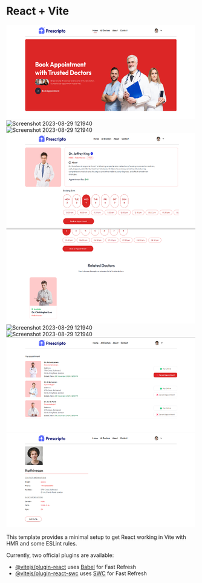 # React + Vite


<img src="./src/assets/page1.png" alt="Screenshot 2023-08-29 121940" width="500" height="250"></br>
<img src="./src/assets/page2.png" alt="Screenshot 2023-08-29 121940" width="500" height="250"></br>
<img src="./src/assets/page3.png" alt="Screenshot 2023-08-29 121940" width="500" height="250"></br>
<img src="./src/assets/page4.png" alt="Screenshot 2023-08-29 121940" width="500" height="250"></br>
<img src="./src/assets/page5.png" alt="Screenshot 2023-08-29 121940" width="500" height="250"></br>
<img src="./src/assets/page6.png" alt="Screenshot 2023-08-29 121940" width="500" height="250"></br>
<img src="./src/assets/page7.png" alt="Screenshot 2023-08-29 121940" width="500" height="250"></br>
<img src="./src/assets/page8.png" alt="Screenshot 2023-08-29 121940" width="500" height="250"></br>
<img src="./src/assets/page9.png" alt="Screenshot 2023-08-29 121940" width="500" height="250">


This template provides a minimal setup to get React working in Vite with HMR and some ESLint rules.

Currently, two official plugins are available:

- [@vitejs/plugin-react](https://github.com/vitejs/vite-plugin-react/blob/main/packages/plugin-react/README.md) uses [Babel](https://babeljs.io/) for Fast Refresh
- [@vitejs/plugin-react-swc](https://github.com/vitejs/vite-plugin-react-swc) uses [SWC](https://swc.rs/) for Fast Refresh
